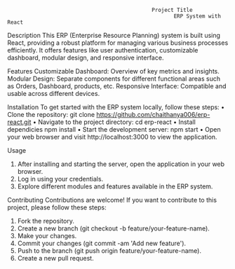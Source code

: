 
                                                  Project Title
                                                         ERP System with React

Description
This ERP (Enterprise Resource Planning) system is built using React, providing a robust platform for managing various business processes efficiently. It offers features like user authentication, customizable dashboard, modular design, and responsive interface.

Features
Customizable Dashboard: Overview of key metrics and insights.
Modular Design: Separate components for different functional areas such as Orders, Dashboard, products, etc.
Responsive Interface: Compatible and usable across different devices.

Installation
To get started with the ERP system locally, follow these steps:
	•	Clone the repository:
git clone https://github.com/chaithanya006/erp-react.git
	•	Navigate to the project directory:
cd erp-react
	•	Install dependicies
npm install
	•	Start the development server:
npm start
	•	Open your web browser and visit http://localhost:3000 to view the application.

Usage
1. After installing and starting the server, open the application in your web browser.
2. Log in using your credentials.
3. Explore different modules and features available in the ERP system.

Contributing
Contributions are welcome! If you want to contribute to this project, please follow these steps:
1. Fork the repository.
2. Create a new branch (git checkout -b feature/your-feature-name).
3. Make your changes.
4. Commit your changes (git commit -am 'Add new feature').
5. Push to the branch (git push origin feature/your-feature-name).
6. Create a new pull request.








